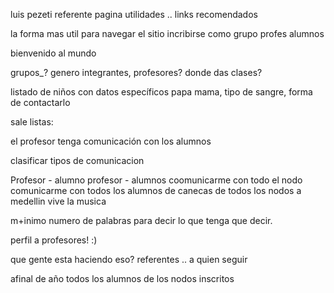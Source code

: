 luis pezeti referente pagina
utilidades .. links recomendados

la forma mas util para navegar el sitio
incribirse como grupo
profes
alumnos


bienvenido al mundo

grupos_?  genero integrantes,
profesores? donde das clases?

listado de niños con datos específicos
papa mama, tipo de sangre,
forma de contactarlo

sale listas:

el profesor tenga comunicación con los alumnos

clasificar tipos de comunicacion

Profesor - alumno
profesor - alumnos
coomunicarme con todo el nodo
comunicarme con todos los alumnos de canecas de todos los nodos
a medellin vive la musica

m+inimo numero de palabras para decir lo que tenga que decir.

perfil a profesores! :)

que gente esta haciendo eso?
referentes .. a quien seguir

afinal de año todos los alumnos de los nodos inscritos
